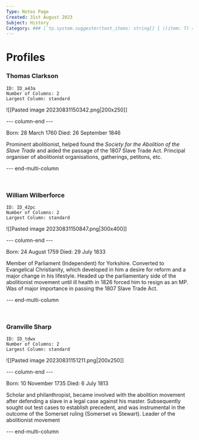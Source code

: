 ```yaml
---
Type: Notes Page
Created: 31st August 2023
Subject: History
Category: ### [`tp.system.suggester(text_items: string[] ⎮ ((item: T) => string), items: T[], throw_on_cancel: boolean = false, placeholder: string = "", limit?: number = undefined)`](https://silentvoid13.github.io/Templater/internal-functions/internal-modules/system-module.html#tpsystemsuggestertext_items-string--item-t--string-items-t-throw_on_cancel-boolean--false-placeholder-string---limit-number--undefined)### [`tp.system.suggester(text_items: string[] ⎮ ((item: T) => string), items: T[], throw_on_cancel: boolean = false, placeholder: string = "", limit?: number = undefined)`](https://silentvoid13.github.io/Templater/internal-functions/internal-modules/system-module.html#tpsystemsuggestertext_items-string--item-t--string-items-t-throw_on_cancel-boolean--false-placeholder-string---limit-number--undefined)### [`tp.system.suggester(text_items: string[] ⎮ ((item: T) => string), items: T[], throw_on_cancel: boolean = false, placeholder: string = "", limit?: number = undefined)`](https://silentvoid13.github.io/Templater/internal-functions/internal-modules/system-module.html#tpsystemsuggestertext_items-string--item-t--string-items-t-throw_on_cancel-boolean--false-placeholder-string---limit-number--undefined)Britain
---
```

# Profiles


### Thomas Clarkson


```start-multi-column
ID: ID_a43a
Number of Columns: 2
Largest Column: standard
```

![[Pasted image 20230831150342.png|200x250]]


--- column-end ---

Born: 28 March 1760 
Died: 26 September 1846

Prominent abolitionist, helped found the *Society for the Abolition of the Slave Trade* and aided the passage of the 1807 Slave Trade Act. Principal organiser of abolitionist organisations, gatherings, petitons, etc.

--- end-multi-column


</br>

### William Wilberforce


```start-multi-column
ID: ID_42pc
Number of Columns: 2
Largest Column: standard
```

![[Pasted image 20230831150847.png|300x400]]

--- column-end ---

Born: 24 August 1759
Died: 29 July 1833

Member of Parliament (Independent) for Yorkshire. Converted to Evangelical Christianity, which developed in him a desire for reform and a major change in his lifestyle. Headed up the parliamentary side of the abolitionist movement until ill health in 1826 forced him to resign as an MP. Was of major importance in passing the 1807 Slave Trade Act.

--- end-multi-column

</br>

### Granville Sharp


```start-multi-column
ID: ID_tdwx
Number of Columns: 2
Largest Column: standard
```

![[Pasted image 20230831151211.png|200x250]]

--- column-end ---

Born: 10 November 1735
Died: 6 July 1813

Scholar and philanthropist, became involved with the abolition movement after defending a slave in a legal case against his master. Subsequently sought out test cases to establish precedent, and was instrumental in the outcome of the Somerset ruling (Somerset vs Stewart). Leader of the abolitionist movement

--- end-multi-column






